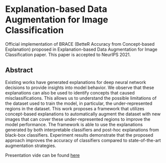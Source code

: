 # Explanation-based Data Augmentation for Image Classification

Official implementation of BRACE (BetteR Accuracy from Concept-based Explanation) proposed in Explanation-based Data Augmentation for Image Classification paper. This paper is accepted to NeurIPS 2021. 

## Abstract

Existing works have generated explanations for deep neural network decisions to provide insights into  model behavior. We observe that these explanations can also be used  to identify concepts that caused misclassifications. This allows us to  understand  the possible limitations of the dataset used to train the model, in particular, the under-represented regions in the dataset. This work proposes a framework that utilizes concept-based explanations to automatically augment the dataset with  new images that can cover these under-represented regions  to improve the model performance. The framework is able to use the explanations generated by both interpretable classifiers and post-hoc explanations from black-box classifiers. Experiment results demonstrate that the proposed approach improves the accuracy of classifiers compared to state-of-the-art augmentation strategies.

Presentation vide can be found [here](https://recorder-v3.slideslive.com/#/share?share=52116&s=f0a2aefc-b9e7-4a1b-94f7-89d01c0021b6)
